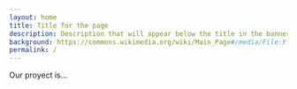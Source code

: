 ```yaml
---
layout: home
title: Title for the page
description: Description that will appear below the title in the banner
background: https://commons.wikimedia.org/wiki/Main_Page#/media/File:Утки_на_Набережной_-_2.jpg
permalink: /
---
```


Our proyect is... 
